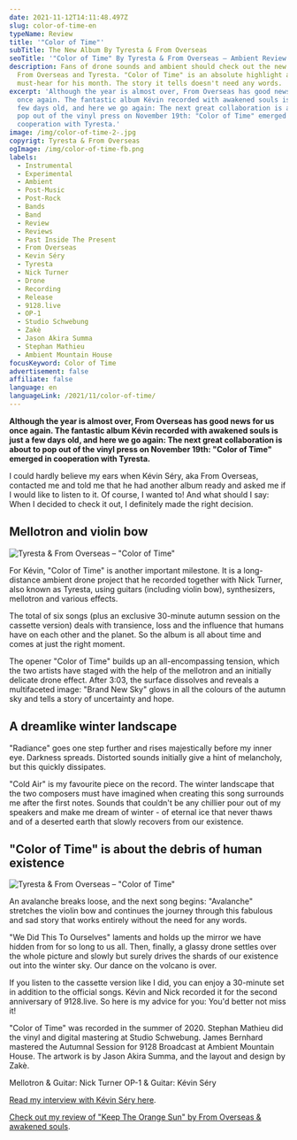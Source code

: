 ```yaml
---
date: 2021-11-12T14:11:48.497Z
slug: color-of-time-en
typeName: Review
title: '"Color of Time"'
subTitle: The New Album By Tyresta & From Overseas
seoTitle: '"Color of Time" By Tyresta & From Overseas – Ambient Review'
description: Fans of drone sounds and ambient should check out the new album by
  From Overseas and Tyresta. "Color of Time" is an absolute highlight and a
  must-hear for his month. The story it tells doesn't need any words.
excerpt: 'Although the year is almost over, From Overseas has good news for us
  once again. The fantastic album Kévin recorded with awakened souls is just a
  few days old, and here we go again: The next great collaboration is about to
  pop out of the vinyl press on November 19th: "Color of Time" emerged in
  cooperation with Tyresta.'
image: /img/color-of-time-2-.jpg
copyrigt: Tyresta & From Overseas
ogImage: /img/color-of-time-fb.png
labels:
  - Instrumental
  - Experimental
  - Ambient
  - Post-Music
  - Post-Rock
  - Bands
  - Band
  - Review
  - Reviews
  - Past Inside The Present
  - From Overseas
  - Kevin Séry
  - Tyresta
  - Nick Turner
  - Drone
  - Recording
  - Release
  - 9128.live
  - OP-1
  - Studio Schwebung
  - Zakè
  - Jason Akira Summa
  - Stephan Mathieu
  - Ambient Mountain House
focusKeyword: Color of Time
advertisement: false
affiliate: false
language: en
languageLink: /2021/11/color-of-time/
---
```

**Although the year is almost over, From Overseas has good news for us once again. The fantastic album Kévin recorded with awakened souls is just a few days old, and here we go again: The next great collaboration is about to pop out of the vinyl press on November 19th: "Color of Time" emerged in cooperation with Tyresta.**

I could hardly believe my ears when Kévin Séry, aka From Overseas, contacted me and told me that he had another album ready and asked me if I would like to listen to it. Of course, I wanted to! And what should I say: When I decided to check it out, I definitely made the right decision.

## Mellotron and violin bow

![Tyresta & From Overseas – "Color of Time"](/img/color-of-time-cover.jpg "Tyresta & From Overseas – \"Color of Time\"")

For Kévin, "Color of Time" is another important milestone. It is a long-distance ambient drone project that he recorded together with Nick Turner, also known as Tyresta, using guitars (including violin bow), synthesizers, mellotron and various effects. 

The total of six songs (plus an exclusive 30-minute autumn session on the cassette version) deals with transience, loss and the influence that humans have on each other and the planet. So the album is all about time and comes at just the right moment.

The opener "Color of Time" builds up an all-encompassing tension, which the two artists have staged with the help of the mellotron and an initially delicate drone effect. After 3:03, the surface dissolves and reveals a multifaceted image: "Brand New Sky" glows in all the colours of the autumn sky and tells a story of uncertainty and hope.

## A dreamlike winter landscape

"Radiance" goes one step further and rises majestically before my inner eye. Darkness spreads. Distorted sounds initially give a hint of melancholy, but this quickly dissipates.

"Cold Air" is my favourite piece on the record. The winter landscape that the two composers must have imagined when creating this song surrounds me after the first notes. Sounds that couldn't be any chillier pour out of my speakers and make me dream of winter - of eternal ice that never thaws and of a deserted earth that slowly recovers from our existence.

## "Color of Time" is about the debris of human existence

![Tyresta & From Overseas – "Color of Time"](/img/color-of-time-1-.jpg "Tyresta & From Overseas – \"Color of Time\"")

An avalanche breaks loose, and the next song begins: "Avalanche" stretches the violin bow and continues the journey through this fabulous and sad story that works entirely without the need for any words.

"We Did This To Ourselves" laments and holds up the mirror we have hidden from for so long to us all. Then, finally, a glassy drone settles over the whole picture and slowly but surely drives the shards of our existence out into the winter sky. Our dance on the volcano is over.

If you listen to the cassette version like I did, you can enjoy a 30-minute set in addition to the official songs. Kévin and Nick recorded it for the second anniversary of 9128.live. So here is my advice for you: You'd better not miss it!

"Color of Time" was recorded in the summer of 2020. Stephan Mathieu did the vinyl and digital mastering at Studio Schwebung. James Bernhard mastered the Autumnal Session for 9128 Broadcast at Ambient Mountain House. The artwork is by Jason Akira Summa, and the layout and design by Zakè.

Mellotron & Guitar: Nick Turner
OP-1 & Guitar: Kévin Séry

[Read my interview with Kévin Séry here](/2020/04/from-overseas-interview-en).

[Check out my review of "Keep The Orange Sun" by From Overseas & awakened souls](/2021/09/keep-the-orange-sun-en/).